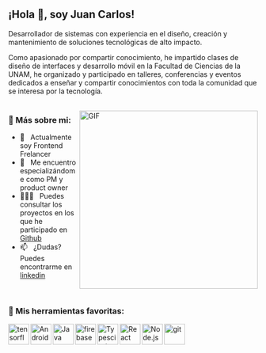 ## ¡Hola 👋, soy Juan Carlos!

Desarrollador de sistemas con experiencia en el diseño, creación y mantenimiento de soluciones tecnológicas de alto impacto.

Como apasionado por compartir conocimiento, he impartido clases de diseño de interfaces y desarrollo móvil en la Facultad de Ciencias de la UNAM, he organizado y participado en talleres, conferencias y eventos dedicados a enseñar y compartir conocimientos con toda la comunidad que se interesa por la tecnología.  <br/>
<br/>

<img align="right" alt="GIF" src="https://raw.githubusercontent.com/rahul-jha98/rahul-jha98/main/techstack.gif" width="360px"/>

### 🧐 Más sobre mi:

- 🔭 &nbsp; Actualmente soy Frontend Frelancer 
- 🌱 &nbsp; Me encuentro especializándome como PM y product owner
- 👨🏻‍💻 &nbsp; Puedes consultar los proyectos en los que he participado en [Github](https://github.com/JuanCarlosHM?tab=repositories)
- 📫 &nbsp; ¿Dudas? Puedes encontrarme en  [linkedin](https://www.linkedin.com/in/jc-code/)

<br>

### 🔨 Mis herramientas favoritas:
<a href="https://www.tensorflow.org" target="_blank"> <img align="left" src="https://raw.githubusercontent.com/rahul-jha98/github_readme_icons/main/language_and_tools/square/tensorflow/tensorflow.svg" alt="tensorflow" height="42px"/> </a> 
<a href="https://developer.android.com" target="_blank"> <img align="left" alt="Android" height ="42px" src="https://raw.githubusercontent.com/rahul-jha98/github_readme_icons/main/language_and_tools/square/android/android.svg"> </a>
<a href="https://www.java.com" target="_blank"><img align="left" alt="Java" height ="42px" src="https://raw.githubusercontent.com/rahul-jha98/github_readme_icons/main/language_and_tools/square/java/java.svg"></a>
<a href="https://firebase.google.com/" target="_blank"> <img align="left" src="https://raw.githubusercontent.com/rahul-jha98/github_readme_icons/main/language_and_tools/square/firebase/firebase.svg" alt="firebase" height ="42px"/> </a>
<a href="https://www.typescriptlang.org/" target="_blank"><img align="left" alt="Typescirpt" height ="42px" src="https://raw.githubusercontent.com/rahul-jha98/github_readme_icons/main/language_and_tools/square/typescript/typescript.svg"></a>
<a href="https://reactjs.org/" target="_blank"> <img align="left" alt="React" height ="42px" src="https://raw.githubusercontent.com/rahul-jha98/github_readme_icons/main/language_and_tools/square/react/react.svg"></a>
<a href="https://nodejs.org" target="_blank"><img align="left" alt="Node.js" height ="42px" src="https://raw.githubusercontent.com/rahul-jha98/github_readme_icons/main/language_and_tools/square/node/node.svg"></a>
<a href="https://git-scm.com/" target="_blank"> <img src="https://raw.githubusercontent.com/rahul-jha98/github_readme_icons/main/language_and_tools/square/git-scm/git-scm.svg" align="left" alt="git" height='42px'/> </a>

